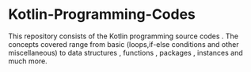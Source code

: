 # Kotlin-Programming-Codes
This repository consists of the Kotlin programming source codes . The concepts covered range from basic (loops,if-else conditions and other miscellaneous) to data structures , functions , packages , instances and much more.
